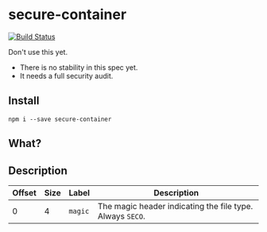 secure-container
================

[![Build Status](https://travis-ci.org/ExodusMovement/secure-container.svg?branch=master)](https://travis-ci.org/ExodusMovement/secure-container)

Don't use this yet.

- There is no stability in this spec yet.
- It needs a full security audit.

Install
-------

    npm i --save secure-container



What?
-----


Description
-----------

Offset | Size | Label | Description |
------ | ---- | ----- | ----------- |
0 | 4 | `magic` | The magic header indicating the file type. Always `SECO`.
